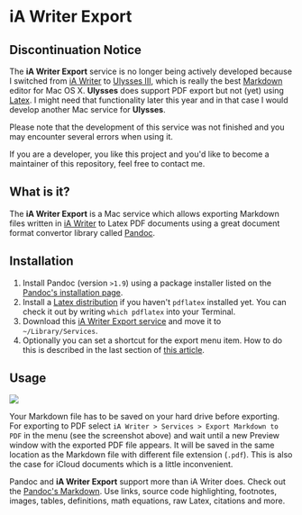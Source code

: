 # iA Writer Export

## Discontinuation Notice

The **iA Writer Export** service is no longer being actively developed because I switched from [iA Writer][1] to [Ulysses III][2], which is really the best [Markdown][3] editor for Mac OS X. **Ulysses** does support PDF export but not (yet) using [Latex][4]. I might need that functionality later this year and in that case I would develop another Mac service for **Ulysses**.

Please note that the development of this service was not finished and you may encounter several errors when using it.

If you are a developer, you like this project and you'd like to become a maintainer of this repository, feel free to contact me.

## What is it?

The **iA Writer Export** is a Mac service which allows exporting Markdown files written in [iA Writer][5] to Latex PDF documents using a great document format convertor library called [Pandoc][6].

## Installation

1. Install Pandoc (version `>1.9`) using a package installer listed on the [Pandoc's installation page][7].
2. Install a [Latex distribution][8] if you haven't `pdflatex` installed yet. You can check it out by writing `which pdflatex` into your Terminal.
3. Download this [iA Writer Export service][9] and move it to `~/Library/Services`.
4. Optionally you can set a shortcut for the export menu item. How to do this is described in the last section of [this article][10].

## Usage

![][image-1] 

Your Markdown file has to be saved on your hard drive before exporting. For exporting to PDF select `iA Writer > Services > Export Markdown to PDF` in the menu (see the screenshot above) and wait until a new Preview window with the exported PDF file appears. It will be saved in the same location as the Markdown file with different file extension (`.pdf`). This is also the case for iCloud documents which is a little inconvenient.

Pandoc and **iA Writer Export** support more than iA Writer does. Check out the [Pandoc's Markdown][11]. Use links, source code highlighting, footnotes, images, tables, definitions, math equations, raw Latex, citations and more.

[1]:	http://www.iawriter.com/
[2]:	http://www.ulyssesapp.com
[3]:	http://daringfireball.net/projects/markdown/
[4]:	http://latex-project.org
[5]:	http://www.iawriter.com/
[6]:	http://johnmacfarlane.net/pandoc/
[7]:	https://code.google.com/p/pandoc/downloads/list
[8]:	http://www.tug.org/mactex
[9]:	https://github.com/lukaskubanek/iA-Writer-Export/archive/master.zip
[10]:	http://www.makeuseof.com/tag/how-to-create-your-own-services-menus-mac/
[11]:	http://johnmacfarlane.net/pandoc/demo/example9/pandocs-markdown.html

[image-1]:	/Screenshot.png